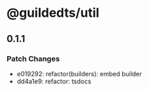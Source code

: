# @guildedts/util

## 0.1.1

### Patch Changes

-   e019292: refactor(builders): embed builder
-   dd4a1e9: refactor: tsdocs
